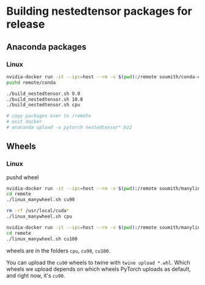 # Building nestedtensor packages for release

## Anaconda packages

### Linux

```bash
nvidia-docker run -it --ipc=host --rm -v $(pwd):/remote soumith/conda-cuda bash
pushd remote/conda

./build_nestedtensor.sh 9.0
./build_nestedtensor.sh 10.0
./build_nestedtensor.sh cpu

# copy packages over to /remote
# exit docker
# anaconda upload -u pytorch nestedtensor*.bz2
```

## Wheels

### Linux

pushd wheel

```bash
nvidia-docker run -it --ipc=host --rm -v $(pwd):/remote soumith/manylinux-cuda90:latest bash
cd remote
./linux_manywheel.sh cu90

rm -rf /usr/local/cuda*
./linux_manywheel.sh cpu
```

```bash
nvidia-docker run -it --ipc=host --rm -v $(pwd):/remote soumith/manylinux-cuda100:latest bash
cd remote
./linux_manywheel.sh cu100
```

wheels are in the folders `cpu`, `cu90`, `cu100`.

You can upload the `cu90` wheels to twine with `twine upload *.whl`.
Which wheels we upload depends on which wheels PyTorch uploads as default, and right now, it's `cu90`.
